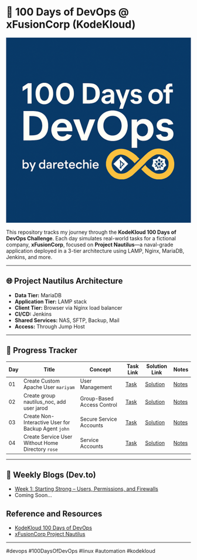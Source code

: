 # 🚀 100 Days of DevOps @ xFusionCorp (KodeKloud)

<p align="center">
  <img src="assets/banner.png" alt="100 Days of DevOps by daretechie banner" width="600"/>
</p>

This repository tracks my journey through the **KodeKloud 100 Days of DevOps Challenge**.
Each day simulates real-world tasks for a fictional company, **xFusionCorp**, focused on **Project Nautilus**—a naval-grade application deployed in a 3-tier architecture using LAMP, Nginx, MariaDB, Jenkins, and more.

---

## 🌐 Project Nautilus Architecture

- **Data Tier:** MariaDB
- **Application Tier:** LAMP stack
- **Client Tier:** Browser via Nginx load balancer
- **CI/CD:** Jenkins
- **Shared Services:** NAS, SFTP, Backup, Mail
- **Access:** Through Jump Host

---

## 📅 Progress Tracker

| Day | Title                                     | Concept                    | Task Link                                       | Solution Link                                              | Notes                                             |
| --- | ----------------------------------------- | -------------------------- | ----------------------------------------------- | ---------------------------------------------------------- | ------------------------------------------------- |
| 01  | Create Custom Apache User `mariyam`       | User Management            | [Task](day01-create-custom-apache-user/task.md) | [Solution](day01-create-custom-apache-user/create_user.sh) | [Notes](day01-create-custom-apache-user/notes.md) |
| 02  | Create group nautilus_noc, add user jarod | Group-Based Access Control | [Task](day02-create-group-add-user/task.md)     | [Solution](day02-create-group-add-user/create_group.sh)    | [Notes](day02-create-group-add-user/notes.md)     |
| 03  | Create Non-Interactive User for Backup Agent `john` | Secure Service Accounts | [Task](day03-non-interactive-user/task.md) | [Solution](day03-non-interactive-user/create_user.sh) | [Notes](day03-non-interactive-user/notes.md) |
| 04  | Create Service User Without Home Directory `rose` | Service Accounts | [Task](day04-create-service-user-no-home/task.md) | [Solution](day04-create-service-user-no-home/create_rose.sh) | [Notes](day04-create-service-user-no-home/notes.md) |

---

## 🔗 Weekly Blogs (Dev.to)

- [Week 1: Starting Strong – Users, Permissions, and Firewalls](https://dev.to/daretechie/week-1-100-days-of-devops-xfusioncorp)
- Coming Soon...

## Reference and Resources

- [KodeKloud 100 Days of DevOps](https://kodekloud.com/100-days-of-devops)
- [xFusionCorp Project Nautilus](https://kodekloudhub.github.io/kodekloud-engineer/docs/projects/nautilus#infrastructure-details)

---

#devops #100DaysOfDevOps #linux #automation #kodekloud


